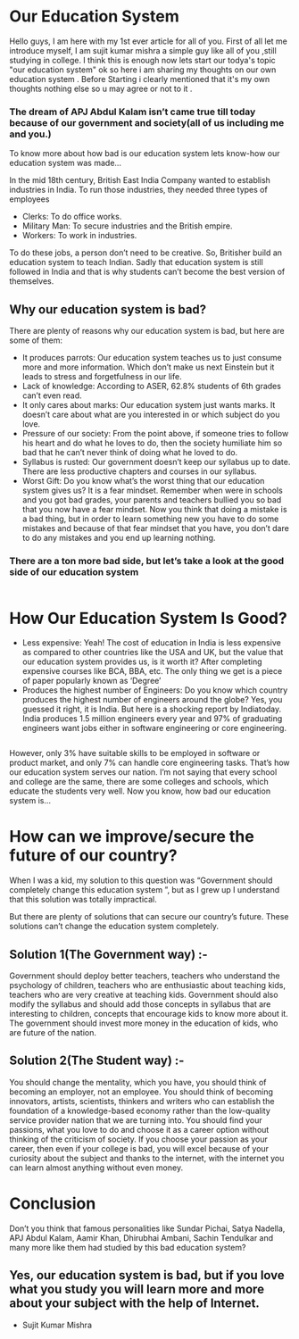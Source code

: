 
# Our Education System
Hello guys, I am here with my 1st ever article for all of you.
First of all let me introduce myself, I am sujit kumar mishra a simple guy like all of you ,still studying in college. I think this is enough now lets start our todya's topic  "our  education system"
ok so here i am sharing my thoughts on our own education system . Before Starting i clearly mentioned that  it's my own thoughts nothing else so u may agree or not to it . 

### The dream of APJ Abdul Kalam isn’t came true till today because of our government and society(all of us including me and you.)
To know more about how bad is our education system lets know-how our education system was made…

In the mid 18th century, British East India Company wanted to establish industries in India. To run those industries, they needed three types of employees
- Clerks: To do office works.
- Military Man: To secure industries and the British empire.
- Workers: To work in industries.

To do these jobs, a person don’t need to be creative. So, Britisher build an education system to teach Indian. Sadly that education system is still followed in India and that is why students can’t become the best version of themselves.

## Why our education system is bad?
There are plenty of reasons why our education system is bad, but here are some of them:
- It produces parrots: Our education system teaches us to just consume more and more information. Which don’t make us next Einstein but it leads to stress and forgetfulness in our life.
- Lack of knowledge: According to ASER, 62.8% students of 6th grades can’t even read.
- It only cares about marks: Our education system just wants marks. It doesn’t care about what are you interested in or which subject do you love.
- Pressure of our society: From the point above, if someone tries to follow his heart and do what he loves to do, then the society humiliate him so bad that he can’t never think of doing what he loved to do.
- Syllabus is rusted: Our government doesn’t keep our syllabus up to date. There are less productive chapters and courses in our syllabus.
- Worst Gift: Do you know what’s the worst thing that our education system gives us? It is a fear mindset. Remember when were in schools and you got bad grades, your parents and teachers bullied you so bad that you now have a fear mindset. Now you think that doing a mistake is a bad thing, but in order to learn something new you have to do some mistakes and because of that fear mindset that you have, you don’t dare to do any mistakes and you end up learning nothing.

### There are a ton more bad side, but let’s take a look at the good side of our education system

<a href="aboutme.html" class="image"><img src="https://encrypted-tbn0.gstatic.com/images?q=tbn%3AANd9GcSFs56Ekwr8fpFlRKdkJz_ikA0eJHtfyBeOxg&usqp=CAU" alt="" /></a>

# How Our Education System Is Good?
- Less expensive: Yeah! The cost of education in India is less expensive as compared to other countries like the USA and UK, but the value that our education system provides us, is it worth it?
After completing expensive courses like BCA, BBA, etc. The only thing we get is a piece of paper popularly known as ‘Degree’
- Produces the highest number of Engineers: Do you know which country produces the highest number of engineers around the globe?
 Yes, you guessed it right, it is India. But here is a shocking report by Indiatoday.
 India produces 1.5 million engineers every year and 97% of graduating engineers want jobs either in software engineering or core engineering.
 
<a> <img src="content://com.android.chrome.FileProvider/images/screenshot/16043762225888069189075658043363.jpg" alt="" /></a>
 
  However, only 3% have suitable skills to be employed in software or product market, and only 7% can handle core engineering tasks.
That’s how our education system serves our nation. I’m not saying that every school and college are the same, there are some colleges and schools, which educate the students very well.
Now you know, how bad our education system is…

# How can we improve/secure the future of our country?

When I was a kid, my solution to this question was “Government should completely change this education system ”, but as I grew up I understand that this solution was totally impractical.

 But there are plenty of solutions that can secure our country’s future. These solutions can’t change the education system completely.

 ## Solution 1(The Government way) :- 
  Government should deploy better teachers, teachers who understand the psychology of children, teachers who are enthusiastic about teaching kids, teachers who are very creative at teaching kids.
 Government should also modify the syllabus and should add those concepts in syllabus that are interesting to children, concepts that encourage kids to know more about it.
 The government should invest more money in the education of kids, who are future of the nation.

 ## Solution 2(The Student way) :- 
  You should change the mentality, which you have, you should think of becoming an employer, not an employee. You should think of becoming innovators, artists, scientists, thinkers and writers who can establish the foundation of a knowledge-based economy rather than the low-quality service provider nation that we are turning into.
You should find your passions, what you love to do and choose it as a career option without thinking of the criticism of society.
If you choose your passion as your career, then even if your college is bad, you will excel because of your curiosity about the subject and thanks to the internet, with the internet you can learn almost anything without even money.

 
# Conclusion
 Don’t you think that famous personalities like Sundar Pichai, Satya Nadella, APJ Abdul Kalam, Aamir Khan, Dhirubhai Ambani, Sachin Tendulkar and many more like them had studied by this bad education system?
 
 ## Yes, our education system is bad, but if you love what you study you will learn more and more about your subject with the help of Internet.

 - Sujit Kumar Mishra
 
